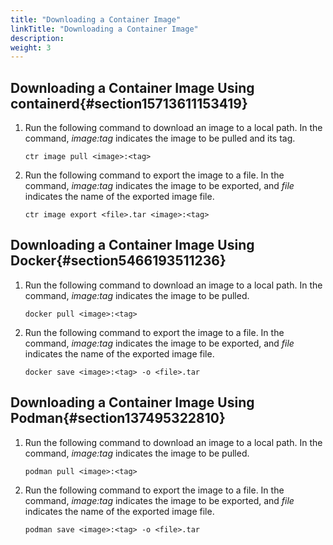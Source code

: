 ```yaml
---
title: "Downloading a Container Image"
linkTitle: "Downloading a Container Image"
description: 
weight: 3
---
```


## Downloading a Container Image Using containerd{#section15713611153419}

1.  Run the following command to download an image to a local path. In the command,  _image:tag_  indicates the image to be pulled and its tag.

    ```
    ctr image pull <image>:<tag>
    ```

2.  Run the following command to export the image to a file. In the command,  _image:tag_  indicates the image to be exported, and  _file_  indicates the name of the exported image file.

    ```
    ctr image export <file>.tar <image>:<tag>
    ```

## Downloading a Container Image Using Docker{#section5466193511236}

1.  Run the following command to download an image to a local path. In the command,  _image:tag_  indicates the image to be pulled.

    ```
    docker pull <image>:<tag>
    ```

2.  Run the following command to export the image to a file. In the command,  _image:tag_  indicates the image to be exported, and  _file_  indicates the name of the exported image file.

    ```
    docker save <image>:<tag> -o <file>.tar
    ```

## Downloading a Container Image Using Podman{#section137495322810}

1.  Run the following command to download an image to a local path. In the command,  _image:tag_  indicates the image to be pulled.

    ```
    podman pull <image>:<tag>
    ```

2.  Run the following command to export the image to a file. In the command,  _image:tag_  indicates the image to be exported, and  _file_  indicates the name of the exported image file.

    ```
    podman save <image>:<tag> -o <file>.tar 
    ```

